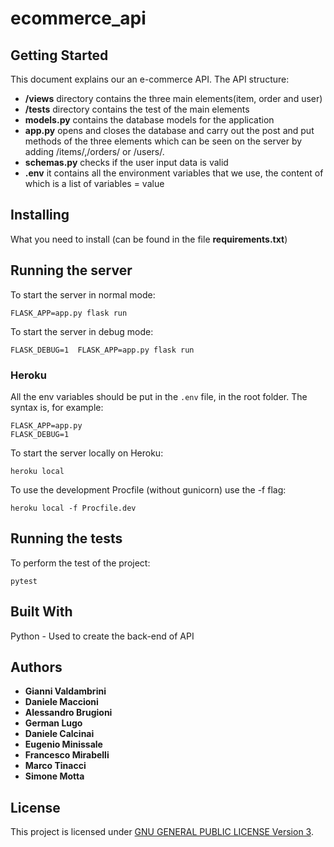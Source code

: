 # ecommerce_api
## Getting Started

This document explains our an e-commerce API. The API structure:
* **/views** directory contains the three main elements(item, order and user)
* **/tests** directory contains the test of the main elements
* **models.py** contains the database models for the application
* **app.py** opens and closes the database and carry out the post and put methods of the three elements which can be seen on the server by adding /items/,/orders/ or /users/.
* **schemas.py** checks if the user input data is valid
* **.env** it contains all the environment variables that we use, the content of which is a list of variables = value

## Installing
 
What you need to install (can be found in the file **requirements.txt**)
 
## Running the server

To start the server in normal mode:
```
FLASK_APP=app.py flask run
```

To start the server in debug mode:
```
FLASK_DEBUG=1  FLASK_APP=app.py flask run
```

### Heroku
All the env variables should be put in the ```.env``` file, in the root folder. The syntax is, for example:
```
FLASK_APP=app.py
FLASK_DEBUG=1
```

To start the server locally on Heroku:
```
heroku local
```

To use the development Procfile (without gunicorn) use the -f flag:
```
heroku local -f Procfile.dev
```

## Running the tests

To perform the test of the project:

```
pytest
```

## Built With

 Python - Used to create the back-end of API

## Authors

* **Gianni Valdambrini**
* **Daniele Maccioni**
* **Alessandro Brugioni**
* **German Lugo**
* **Daniele Calcinai**
* **Eugenio Minissale**
* **Francesco Mirabelli**
* **Marco Tinacci**
* **Simone Motta**

## License

 This project is licensed under [GNU GENERAL PUBLIC LICENSE Version 3](/LICENSE).